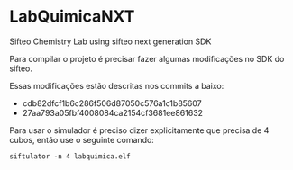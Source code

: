 LabQuimicaNXT
=============

Sifteo Chemistry Lab using sifteo next generation SDK

Para compilar o projeto é precisar fazer algumas modificações no SDK do sifteo.

Essas modificações estão descritas nos commits a baixo:

* cdb82dfcf1b6c286f506d87050c576a1c1b85607
* 27aa793a05fbf4008084ca2154cf3681ee861632

Para usar o simulador é preciso dizer explicitamente que precisa de 4 cubos, então use o seguinte comando:

`siftulator -n 4 labquimica.elf`
